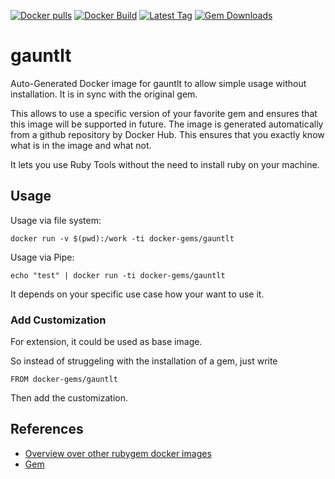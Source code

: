 [![Docker pulls](https://img.shields.io/docker/pulls/rubygem/gauntlt.svg)](https://hub.docker.com/r/rubygem/gauntlt/)
[![Docker Build](https://img.shields.io/docker/automated/rubygem/gauntlt.svg)](https://hub.docker.com/r/rubygem/gauntlt/)
[![Latest Tag](https://img.shields.io/github/tag/docker-rubygem/gauntlt.svg)](https://hub.docker.com/r/rubygem/gauntlt/)
[![Gem Downloads](https://img.shields.io/gem/dt/gauntlt.svg)](https://rubygems.org/gems/gauntlt/)
# gauntlt

Auto-Generated Docker image for gauntlt to allow simple usage without installation.
It is in sync with the original gem.

This allows to use a specific version of your favorite gem and ensures that this image will be supported in future.
The image is generated automatically from a github repository by Docker Hub.
This ensures that you exactly know what is in the image and what not.

It lets you use Ruby Tools without the need to install ruby on your machine.

## Usage

Usage via file system:

`docker run -v $(pwd):/work -ti docker-gems/gauntlt`

Usage via Pipe:

`echo "test" | docker run -ti docker-gems/gauntlt`

It depends on your specific use case how your want to use it.

### Add Customization

For extension, it could be used as base image.

So instead of struggeling with the installation of a gem, just write

`FROM docker-gems/gauntlt`

Then add the customization.

## References

 - [Overview over other rubygem docker images](https://github.com/thinkbot/docker-rubygem)
 - [Gem](https://rubygems.org/gems/gauntlt/)
